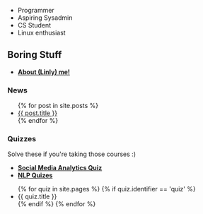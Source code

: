 - Programmer 
- Aspiring Sysadmin 
- CS Student
- Linux enthusiast 


## Boring Stuff  

- **[About (Linly) me!](https://linlyboi.github.io/about)**



### News 

<ul>
  {% for post in site.posts %}
    <li>
      <a href="{{ post.url }}">{{ post.title }}</a>
    </li>
  {% endfor %}
</ul>

### Quizzes

Solve these if you're taking those courses :)
- **[Social Media Analytics Quiz](https://linlyboi.github.io/quizzes/sma-quiz)**
- **[NLP Quizes](https://linlyboi.github.io/quizzes/nlp)**
<ul>
  {% for quiz in site.pages %}
    {% if quiz.identifier == 'quiz' %}
  <li>
    {{ quiz.title }}
  </li>
  {% endif %}
  {% endfor %}
</ul>
